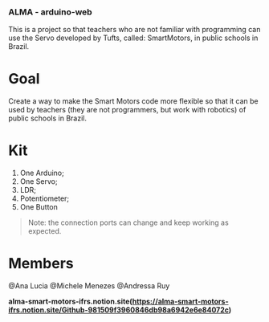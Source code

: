### ALMA - arduino-web

This is a project so that teachers who are not familiar with programming can use the Servo developed by Tufts, called: SmartMotors, in public schools in Brazil.

# Goal
Create a way to make the Smart Motors code more flexible so that it can be used by teachers (they are not programmers, but work with robotics) of public schools in Brazil.

# Kit
1. One Arduino;
2. One Servo;
3. LDR;
4. Potentiometer;
5. One Button
>Note: the connection ports can change and keep working as expected.

# Members
@Ana Lucia
@Michele Menezes
@Andressa Ruy

**alma-smart-motors-ifrs.notion.site(https://alma-smart-motors-ifrs.notion.site/Github-981509f3960846db98a6942e6e84072c)**